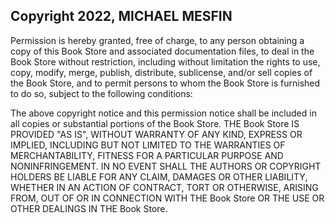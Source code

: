 ## Copyright 2022, MICHAEL MESFIN

Permission is hereby granted, free of charge, to any person obtaining a copy of this Book Store and associated documentation files, to deal in the Book Store without restriction, including without limitation the rights to use, copy, modify, merge, publish, distribute, sublicense, and/or sell copies of the Book Store, and to permit persons to whom the Book Store is furnished to do so, subject to the following conditions:

The above copyright notice and this permission notice shall be included in all copies or substantial portions of the Book Store.
THE Book Store IS PROVIDED "AS IS", WITHOUT WARRANTY OF ANY KIND, EXPRESS OR IMPLIED, INCLUDING BUT NOT LIMITED TO THE WARRANTIES OF MERCHANTABILITY, FITNESS FOR A PARTICULAR PURPOSE AND NONINFRINGEMENT. IN NO EVENT SHALL THE AUTHORS OR COPYRIGHT HOLDERS BE LIABLE FOR ANY CLAIM, DAMAGES OR OTHER LIABILITY, WHETHER IN AN ACTION OF CONTRACT, TORT OR OTHERWISE, ARISING FROM, OUT OF OR IN CONNECTION WITH THE Book Store OR THE USE OR OTHER DEALINGS IN THE Book Store.
